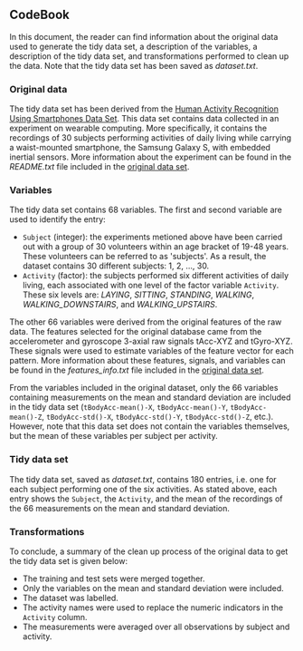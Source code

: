 ## CodeBook

In this document, the reader can find information about the original data used to generate the tidy data set, a description of the variables, a description of the tidy data set, and transformations performed to clean up the data. Note that the tidy data set has been saved as *dataset.txt*.

### Original data
The tidy data set has been derived from the [Human Activity Recognition Using Smartphones Data Set](http://archive.ics.uci.edu/ml/datasets/Human+Activity+Recognition+Using+Smartphones). This  data set contains data collected in an experiment on wearable computing. More specifically, it contains the recordings of 30 subjects performing activities of daily living while carrying a waist-mounted smartphone, the Samsung Galaxy S, with embedded inertial sensors. More information about the experiment can be found in the *README.txt* file included in the [original data set](http://archive.ics.uci.edu/ml/datasets/Human+Activity+Recognition+Using+Smartphones).

### Variables
The tidy data set contains 68 variables. The first and second variable are used to identify the entry:
* `Subject` (integer): the experiments metioned above have been carried out with a group of 30 volunteers within an age bracket of 19-48 years. These volunteers can be referred to as 'subjects'. As a result, the dataset contains 30 different subjects: 1, 2, ..., 30.
* `Activity` (factor): the subjects performed six different activities of daily living, each associated with one level of the factor variable `Activity`. These six levels are: *LAYING*, *SITTING*, *STANDING*, *WALKING*, *WALKING_DOWNSTAIRS*, and *WALKING_UPSTAIRS*.

The other 66 variables were derived from the original features of the raw data. The features selected for the original database came from the accelerometer and gyroscope 3-axial raw signals tAcc-XYZ and tGyro-XYZ. These signals were used to estimate variables of the feature vector for each pattern. More information about these features, signals, and variables can be found in the *features_info.txt* file included in the [original data set](http://archive.ics.uci.edu/ml/datasets/Human+Activity+Recognition+Using+Smartphones).

From the variables included in the original dataset, only the 66 variables containing measurements on the mean and standard deviation are included in the tidy data set (`tBodyAcc-mean()-X`, `tBodyAcc-mean()-Y`, `tBodyAcc-mean()-Z`, `tBodyAcc-std()-X`, `tBodyAcc-std()-Y`, `tBodyAcc-std()-Z`, etc.). However, note that this data set does not contain the variables themselves, but the mean of these variables per subject per activity.

### Tidy data set
The tidy data set, saved as *dataset.txt*, contains 180 entries, i.e. one for each subject performing one of the six activities. As stated above, each entry shows the `Subject`, the `Activity`, and the mean of the recordings of the 66 measurements on the mean and standard deviation.

### Transformations
To conclude, a summary of the clean up process of the original data to get the tidy data set is given below:
* The training and test sets were merged together.
* Only the variables on the mean and standard deviation were included.
* The dataset was labelled.
* The activity names were used to replace the numeric indicators in the `Activity` column.
* The measurements were averaged over all observations by subject and activity.